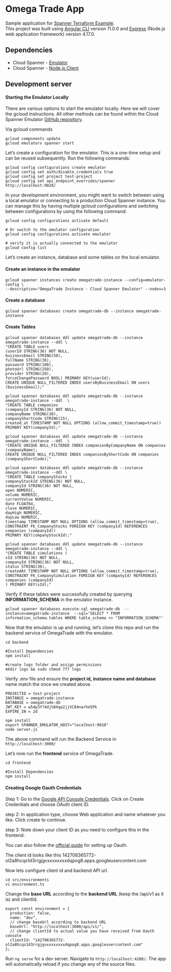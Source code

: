 # Omega Trade App

Sample application for [Spanner Terraform Example](https://github.com/cloudspannerecosystem/spanner-terraform-example).  
This project was built using [Angular CLI](https://github.com/angular/angular-cli) version 11.0.0 and [Express](https://github.com/expressjs/express/blob/master/Readme.md) (Node.js web application framework) version 4.17.0.

## Dependencies
* Cloud Spanner - [Emulator](https://cloud.google.com/spanner/docs/emulator)
* Cloud Spanner - [Node.js Client](https://www.npmjs.com/package/@google-cloud/spanner)

## Development server

#### Starting the Emulator Locally 

There are various options to start the emulator locally. Here we will cover the gcloud instructions. All other methods can be found within the Cloud Spanner Emulator [GitHub repository](https://github.com/GoogleCloudPlatform/cloud-spanner-emulator/blob/master/README.md#quickstart). 

Via gcloud commands

```
gcloud components update 
gcloud emulators spanner start 
```

Let’s create a configuration for the emulator. This is a one-time setup and can be reused subsequently. Run the following commands:

```
gcloud config configurations create emulator
gcloud config set auth/disable_credentials true
gcloud config set project test-project
gcloud config set api_endpoint_overrides/spanner http://localhost:9020/
```

In your development environment, you might want to switch between using a local emulator or connecting to a production Cloud Spanner instance. You can manage this by having multiple gcloud configurations and switching between configurations by using the following command:


```
gcloud config configurations activate default

# Or switch to the emulator configuration
gcloud config configurations activate emulator

# verify it is actually connected to the emulator
gcloud config list
```

Let’s create an instance, database and some tables on the local emulator. 

#### Create an instance in the emulator 

```
gcloud spanner instances create omegatrade-instance --config=emulator-config \
--description="OmegaTrade Instance - Cloud Spanner Emulator" --nodes=3
```

#### Create a database

```
gcloud spanner databases create omegatrade-db --instance omegatrade-instance

```

#### Create Tables 

```
gcloud spanner databases ddl update omegatrade-db --instance omegatrade-instance --ddl \
"CREATE TABLE users 
(userId STRING(36) NOT NULL,
businessEmail STRING(50),
fullName STRING(36),
password STRING(100),
photoUrl STRING(250),
provider STRING(20),
forceChangePassword BOOL) PRIMARY KEY(userId);
CREATE UNIQUE NULL_FILTERED INDEX usersByBusinessEmail ON users (businessEmail);"

gcloud spanner databases ddl update omegatrade-db --instance omegatrade-instance --ddl  \
"CREATE TABLE companies 
(companyId STRING(36) NOT NULL,
companyName STRING(30),
companyShortCode STRING(15),
created_at TIMESTAMP NOT NULL OPTIONS (allow_commit_timestamp=true)) PRIMARY KEY(companyId);"

gcloud spanner databases ddl update omegatrade-db --instance omegatrade-instance --ddl  \
"CREATE UNIQUE NULL_FILTERED INDEX companiesByCompanyName ON companies (companyName);
CREATE UNIQUE NULL_FILTERED INDEX companiesByShortCode ON companies (companyShortCode);"

gcloud spanner databases ddl update omegatrade-db --instance omegatrade-instance --ddl \
"CREATE TABLE companyStocks (
companyStockId STRING(36) NOT NULL,
companyId STRING(36) NOT NULL,
open NUMERIC,
volume NUMERIC,
currentValue NUMERIC,
date FLOAT64,
close NUMERIC,
dayHigh NUMERIC,
dayLow NUMERIC,
timestamp TIMESTAMP NOT NULL OPTIONS (allow_commit_timestamp=true),
CONSTRAINT FK_CompanyStocks FOREIGN KEY (companyId) REFERENCES companies (companyId)) 
PRIMARY KEY(companyStockId);"

gcloud spanner databases ddl update omegatrade-db --instance omegatrade-instance --ddl \
"CREATE TABLE simulations (
sId STRING(36) NOT NULL,
companyId STRING(36) NOT NULL,
status STRING(36),
createdAt TIMESTAMP NOT NULL OPTIONS (allow_commit_timestamp=true),
CONSTRAINT FK_CompanySimulation FOREIGN KEY (companyId) REFERENCES companies (companyId)
) PRIMARY KEY(sId);"
```

Verify if these tables were successfully created by querying **INFORMATION_SCHEMA** in the emulator instance.

```
gcloud spanner databases execute-sql omegatrade-db  --instance=omegatrade-instance  --sql='SELECT * FROM information_schema.tables WHERE table_schema <> "INFORMATION_SCHEMA"'
```

Now that the emulator is up and running, let’s clone this repo and run the backend service of OmegaTrade with the emulator. 

```
cd backend

#Install Dependencies
npm install 

#create logs folder and assign permissions
mkdir logs && sudo chmod 777 logs  
```

Verify .env file and ensure the **project id, instance name and database** name match the once we created above. 

```
PROJECTID = test-project
INSTANCE = omegatrade-instance
DATABASE = omegatrade-db
JWT_KEY = w54p3Y?4dj%8Xqa2jjVC84narhe5Pk
EXPIRE_IN = 2d
```

```
npm install
export SPANNER_EMULATOR_HOST="localhost:9010"
node server.js
```

The above command will run the Backend Service in `http://localhost:3000/`

Let’s now run the **frontend** service of OmegaTrade.

```
cd frontend

#Install Dependencies
npm install 
```

#### Creating Google Oauth Credentials

Step 1: Go to the [Google API Console Credentials](https://console.developers.google.com/apis/credentials). Click on Create Credentials and choose OAuth client ID. 

step 2: In application type, choose Web application and name whatever you like. Click create to continue.   

step 3: Note down your client ID as you need to configure this in the frontend. 

You can also follow the [official guide](https://support.google.com/cloud/answer/6158849?hl=en#zippy=) for setting up Oauth.

The client id looks like this 142706365772-ol2a8hcqs1d3rrgjgvxxxxxxxxdqpog8.apps.googleusercontent.com

Now lets configure client id and backend API url.

```
cd src/environments
vi environment.ts
```

Change the **base URL** according to the **backend URL** (keep the /api/v1 as it is) and clientId.

```
export const environment = {
  production: false,
  name: "dev",
  // change baseUrl according to backend URL
  baseUrl: "http://localhost:3000/api/v1/", 
  // change clientId to actual value you have received from Oauth console
  clientId: "142706365772-ol2a8hcqs1d3rrgjgvxxxxxxxxdqpog8.apps.googleusercontent.com"
};
```

Run `ng serve` for a dev server. Navigate to `http://localhost:4200/`. The app will automatically reload if you change any of the source files.
